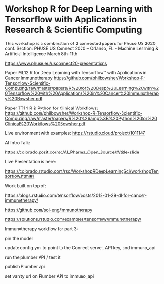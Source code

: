 # Workshop R for Deep Learning with Tensorflow with Applications in Research & Scientific Computing

This workshop is a combination of 2 connected papers for Phuse US 2020 conf. Section: PHUSE US Connect 2020 – Orlando, FL - Machine Learning & Artificial Intelligence March 8th-11th

https://www.phuse.eu/usconnect20-presentations

Paper ML12
R for Deep Learning with Tensorflow™ with Applications in Cancer Immunotherapy
https://github.com/philbowsher/Workshop-R-Tensorflow-Scientific-Computing/raw/master/papers/R%20for%20Deep%20Learning%20with%20Tensorflow%20with%20Applications%20in%20Cancer%20Immunotherapy%20Bowsher.pdf

Paper TT14
R & Python for Clinical Workflows:
https://github.com/philbowsher/Workshop-R-Tensorflow-Scientific-Computing/raw/master/papers/R%20%26amp%3B%20Python%20for%20Clinical%20Workflows%20Bowsher.pdf

Live environment with examples:
https://rstudio.cloud/project/1011147

AI Intro Talk:

https://colorado.posit.co/rsc/AI_Pharma_Open_Source/#/title-slide

Live Presentation is here:

https://colorado.rstudio.com/rsc/WorkshopRDeepLearningSci/workshopTensorflow.html#1

Work built on top of:

https://blogs.rstudio.com/tensorflow/posts/2018-01-29-dl-for-cancer-immunotherapy/

https://github.com/sol-eng/immunotherapy

https://solutions.rstudio.com/examples/tensorflow/immunotherapy/

Immunotherapy workflow for part 3:

pin the model

update config.yml to point to the Connect server, API key, and immuno_api

run the plumber API / test it

publish Plumber api

set vanity url on Plumber API to immuno_api
